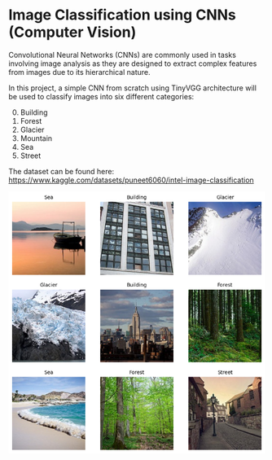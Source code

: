# Image Classification using CNNs (Computer Vision)

Convolutional Neural Networks (CNNs) are commonly used in tasks involving image analysis as they are designed to extract complex features from images due to its hierarchical nature.

In this project, a simple CNN from scratch using TinyVGG architecture will be used to classify images into six different categories:

0. Building
1. Forest
2. Glacier
3. Mountain
4. Sea
5. Street
   
The dataset can be found here: https://www.kaggle.com/datasets/puneet6060/intel-image-classification

![alt text](https://github.com/ImRyzon/Intel-Image-Classification/blob/main/cover.png)
